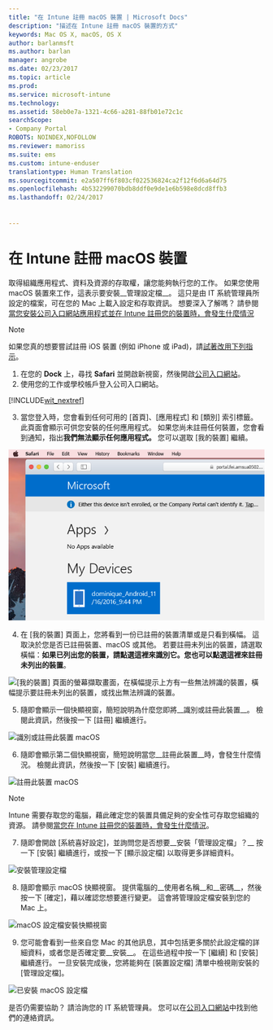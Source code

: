 ```yaml
---
title: "在 Intune 註冊 macOS 裝置 | Microsoft Docs"
description: "描述在 Intune 註冊 macOS 裝置的方式"
keywords: Mac OS X, macOS, OS X
author: barlanmsft
ms.author: barlan
manager: angrobe
ms.date: 02/23/2017
ms.topic: article
ms.prod: 
ms.service: microsoft-intune
ms.technology: 
ms.assetid: 58eb0e7a-1321-4c66-a281-88fb01e72c1c
searchScope:
- Company Portal
ROBOTS: NOINDEX,NOFOLLOW
ms.reviewer: mamoriss
ms.suite: ems
ms.custom: intune-enduser
translationtype: Human Translation
ms.sourcegitcommit: e2a507ff6f803cf022536824ca2f12f6d6a64d75
ms.openlocfilehash: 4b532299070bdb8ddf0e9de1e6b598e8dcd8ffb3
ms.lasthandoff: 02/24/2017


---
```


# <a name="enroll-your-macos-device-in-intune"></a>在 Intune 註冊 macOS 裝置

取得組織應用程式、資料及資源的存取權，讓您能夠執行您的工作。 如果您使用 macOS 裝置來工作，這表示要安裝__管理設定檔__。 這只是由 IT 系統管理員所設定的檔案，可在您的 Mac 上載入設定和存取資訊。 想要深入了解嗎？ 請參閱[當您安裝公司入口網站應用程式並在 Intune 註冊您的裝置時，會發生什麼情況](what-happens-if-you-install-the-company-portal-app-and-enroll-your-device-in-intune-ios.md)

  > [!NOTE]
  > 如果您真的想要嘗試註冊 iOS 裝置 (例如 iPhone 或 iPad)，請[試著改用下列指示](enroll-your-device-in-intune-ios.md)。

1. 在您的 __Dock__ 上，尋找 __Safari__ 並開啟新視窗，然後開啟[公司入口網站](http://portal.manage.microsoft.com)。
2. 使用您的工作或學校帳戶登入公司入口網站。

  [!INCLUDE[wit_nextref](../includes/end-user-password-guidance.md)]

3. 當您登入時，您會看到任何可用的 [首頁]、[應用程式] 和 [類別] 索引標籤。 此頁面會顯示可供您安裝的任何應用程式。 如果您尚未註冊任何裝置，您會看到通知，指出**我們無法顯示任何應用程式。** 您可以選取 [我的裝置] 繼續。

 ![Web 入口網站登陸頁面的螢幕擷取畫面，顯示尚無任何應用程式可以安裝，並且在下方有 [我的裝置] 按鈕。](./media/macOS_enroll_001_landing_page.png)

4. 在 [我的裝置] 頁面上，您將看到一份已註冊的裝置清單或是只看到橫幅。 這取決於您是否已註冊裝置、macOS 或其他。 若要註冊未列出的裝置，請選取橫幅：__如果已列出您的裝置，請點選這裡來識別它。您也可以點選這裡來註冊未列出的裝置__。

  ![[我的裝置] 頁面的螢幕擷取畫面，在橫幅提示上方有一些無法辨識的裝置，橫幅提示要註冊未列出的裝置，或找出無法辨識的裝置。](./media/macOS_enroll_002_tap_here_banner.png)

5. 隨即會顯示一個快顯視窗，簡短說明為什麼您即將__識別或註冊此裝置__。 檢閱此資訊，然後按一下 [註冊] 繼續進行。

 ![識別或註冊此裝置 macOS](./media/macOS_enroll_003_IDenroll_popup.png)

6. 隨即會顯示第二個快顯視窗，簡短說明當您__註冊此裝置__時，會發生什麼情況。 檢閱此資訊，然後按一下 [安裝] 繼續進行。

 ![註冊此裝置 macOS](./media/macOS_enroll_004_enroll_popup.png)

  > [!NOTE]
  > Intune 需要存取您的電腦，藉此確定您的裝置具備足夠的安全性可存取您組織的資源。 請參閱[當您在 Intune 註冊您的裝置時，會發生什麼情況](what-happens-if-you-install-the-Company-Portal-app-and-enroll-your-device-in-intune-ios.md)。

7. 隨即會開啟 [系統喜好設定]，並詢問您是否想要__安裝「管理設定檔」？__ 按一下 [安裝] 繼續進行，或按一下 [顯示設定檔] 以取得更多詳細資料。

 ![安裝管理設定檔](./media/macOS_enroll_005_sysprefs_mgmt_profile.png)

8. 隨即會顯示 macOS 快顯視窗。 提供電腦的__使用者名稱__和__密碼__，然後按一下 [確定]，藉以確認您想要進行變更。 這會將管理設定檔安裝到您的 Mac 上。

 ![macOS 設定檔安裝快顯視窗](./media/macOS_enroll_006_sysprefs_admin_login.png)

9. 您可能會看到一些來自您 Mac 的其他訊息，其中包括更多關於此設定檔的詳細資料，或者您是否確定要__安裝__。 在這些過程中按一下 [繼續] 和 [安裝] 繼續進行。 一旦安裝完成後，您將能夠在 [裝置設定檔] 清單中檢視剛安裝的 [管理設定檔]。

 ![已安裝 macOS 設定檔](./media/macOS_enroll_007_sysprefs_installed_profile.png)

是否仍需要協助？ 請洽詢您的 IT 系統管理員。 您可以在[公司入口網站](http://portal.manage.microsoft.com)中找到他們的連絡資訊。

